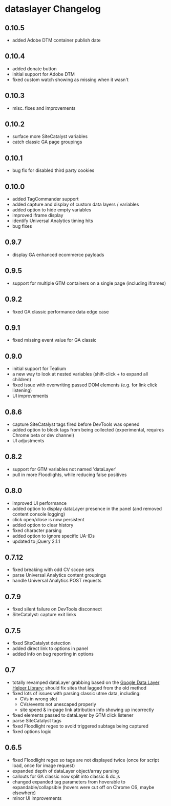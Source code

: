 dataslayer Changelog
====================

0.10.5
------
+ added Adobe DTM container publish date

0.10.4
------
+ added donate button
+ initial support for Adobe DTM
+ fixed custom watch showing as missing when it wasn't

0.10.3
------
+ misc. fixes and improvements

0.10.2
------
+ surface more SiteCatalyst variables
+ catch classic GA page groupings

0.10.1
------
+ bug fix for disabled third party cookies

0.10.0
------
+ added TagCommander support
+ added capture and display of custom data layers / variables
+ added option to hide empty variables
+ improved iframe display
+ identify Universal Analytics timing hits
+ bug fixes

0.9.7
-----
+ display GA enhanced ecommerce payloads

0.9.5
-----
+ support for multiple GTM containers on a single page (including iframes)

0.9.2
-----
+ fixed GA classic performance data edge case

0.9.1
-----
+ fixed missing event value for GA classic

0.9.0
-----
+ initial support for Tealium
+ a new way to look at nested variables (shift-click + to expand all children)
+ fixed issue with overwriting passed DOM elements (e.g. for link click listening)
+ UI improvements

0.8.6
-----
+ capture SiteCatalyst tags fired before DevTools was opened
+ added option to block tags from being collected (experimental, requires Chrome beta or dev channel)
+ UI adjustments

0.8.2
-----
+ support for GTM variables not named 'dataLayer'
+ pull in more Floodlights, while reducing false positives

0.8.0
-----
+ improved UI performance
+ added option to display dataLayer presence in the panel (and removed content console logging)
+ click open/close is now persistent
+ added option to clear history
+ fixed character parsing
+ added option to ignore specific UA-IDs
+ updated to jQuery 2.1.1

0.7.12
------
+ fixed breaking with odd CV scope sets
+ parse Universal Analytics content groupings
+ handle Universal Analytics POST requests

0.7.9
-----
+ fixed silent failure on DevTools disconnect
+ SiteCatalyst: capture exit links

0.7.5
-----
+ fixed SiteCatalyst detection
+ added direct link to options in panel
+ added info on bug reporting in options

0.7
---
+ totally revamped dataLayer grabbing based on the [Google Data Layer Helper Library](https://github.com/google/data-layer-helper); should fix sites that lagged from the old method
+ fixed lots of issues with parsing classic utme data, including:
    + CVs in wrong slot
    + CVs/events not unescaped properly
    + site speed & in-page link attribution info showing up incorrectly
+ fixed elements passed to dataLayer by GTM click listener
+ parse SiteCatalyst tags
+ fixed Floodlight regex to avoid triggered subtags being captured
+ fixed options logic

0.6.5
-----
+ fixed Floodlight regex so tags are not displayed twice (once for script load, once for image request)
+ expanded depth of dataLayer object/array parsing
+ callouts for GA classic now split into classic & dc.js
+ changed expanded tag parameters from hoverable to expandable/collapsible (hovers were cut off on Chrome OS, maybe elsewhere)
+ minor UI improvements
